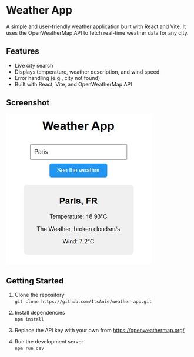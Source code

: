 # Weather App 

A simple and user-friendly weather application built with React and Vite. It uses the OpenWeatherMap API to fetch real-time weather data for any city.

## Features

- Live city search
- Displays temperature, weather description, and wind speed
- Error handling (e.g., city not found)
- Built with React, Vite, and OpenWeatherMap API

## Screenshot

![Weather App Screenshot](public/weather-app.jpg)

## Getting Started

1. Clone the repository  
   `git clone https://github.com/ItsAnie/weather-app.git`

2. Install dependencies  
   `npm install`

3. Replace the API key with your own from https://openweathermap.org/

4. Run the development server  
   `npm run dev`

